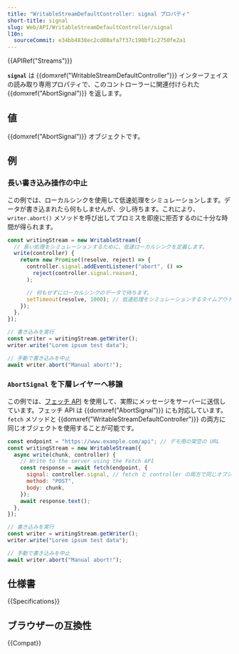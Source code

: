 ```yaml
---
title: "WritableStreamDefaultController: signal プロパティ"
short-title: signal
slug: Web/API/WritableStreamDefaultController/signal
l10n:
  sourceCommit: e34bb4838ec2cd80afa7f37c190bf1c2750fe2a1
---
```


{{APIRef("Streams")}}

**`signal`** は {{domxref("WritableStreamDefaultController")}} インターフェイスの読み取り専用プロパティで、このコントローラーに関連付けられた {{domxref("AbortSignal")}} を返します。

## 値

{{domxref("AbortSignal")}} オブジェクトです。

## 例

### 長い書き込み操作の中止

この例では、ローカルシンクを使用して低速処理をシミュレーションします。データが書き込まれたら何もしませんが、少し待ちます。これにより、 `writer.abort()` メソッドを呼び出してプロミスを即座に拒否するのに十分な時間が得られます。

```js
const writingStream = new WritableStream({
  // 長い処理をシミュレーションするために、低速ローカルシンクを定義します。
  write(controller) {
    return new Promise((resolve, reject) => {
      controller.signal.addEventListener("abort", () =>
        reject(controller.signal.reason),
      );

      // 何もせずにローカルシンクのデータで待ちます。
      setTimeout(resolve, 1000); // 低速処理をシミュレーションするタイムアウト
    });
  },
});

// 書き込みを実行
const writer = writingStream.getWriter();
writer.write("Lorem ipsum test data");

// 手動で書き込みを中止
await writer.abort("Manual abort!");
```

### `AbortSignal` を下層レイヤーへ移譲

この例では、[フェッチ API](/ja-US/docs/Web/API/Fetch_API) を使用して、実際にメッセージをサーバーに送信しています。フェッチ API は {{domxref("AbortSignal")}} にも対応しています。 `fetch` メソッドと {{domxref("WritableStreamDefaultController")}} の両方に同じオブジェクトを使用することが可能です。

```js
const endpoint = "https://www.example.com/api"; // デモ用の架空の URL
const writingStream = new WritableStream({
  async write(chunk, controller) {
    // Write to the server using the Fetch API
    const response = await fetch(endpoint, {
      signal: controller.signal, // fetch と controller の両方で同じオブジェクトを使用
      method: "POST",
      body: chunk,
    });
    await response.text();
  },
});

// 書き込みを実行
const writer = writingStream.getWriter();
writer.write("Lorem ipsum test data");

// 手動で書き込みを中止
await writer.abort("Manual abort!");
```

## 仕様書

{{Specifications}}

## ブラウザーの互換性

{{Compat}}
